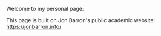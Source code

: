 Welcome to my personal page:

This page is built on Jon Barron's public academic website: https://jonbarron.info/
